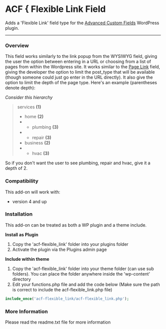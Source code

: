 # ACF { Flexible Link Field

Adds a 'Flexible Link' field type for the [Advanced Custom Fields](http://wordpress.org/extend/plugins/advanced-custom-fields/) WordPress plugin.

-----------------------

### Overview

This field works similarly to the link popup from the WYSIWYG field, giving the user the option between entering in a URL or choosing from a list of pages
from within the Wordpress site. It works similar to the [Page Link](http://www.advancedcustomfields.com/resources/field-types/page-link/) field, giving the developer
the option to limit the post_type that will be available (though someone could just go enter in the URL directly). It also give the option to limit the depth of the
page type. Here's an example (parentheses denote depth):

*Consider this hierarchy*

> services **(1)**
> - home **(2)**
> - - plumbing **(3)**
> - - repair **(3)**
> - business **(2)**
> - - hvac **(3)**

So if you don't want the user to see plumbing, repair and hvac, give it a depth of 2.


### Compatibility

This add-on will work with:

* version 4 and up

### Installation

This add-on can be treated as both a WP plugin and a theme include.

**Install as Plugin**

1. Copy the 'acf-flexible_link' folder into your plugins folder
2. Activate the plugin via the Plugins admin page

**Include within theme**

1.    Copy the 'acf-flexible_link' folder into your theme folder (can use sub folders). You can place the folder anywhere inside the 'wp-content' directory
2.	Edit your functions.php file and add the code below (Make sure the path is correct to include the acf-flexible_link.php file)

```php
include_once('acf-flexible_link/acf-flexible_link.php');
```

### More Information

Please read the readme.txt file for more information
